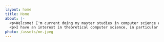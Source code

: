 ```yaml
---
layout: home
title: Home
about: |-
  <p>Welcome! I'm current doing my master studies in computer science at ETH Zürich, after I finished my bachelor degree at Shanghai Jiao Tong University.</p>
  <p>I have an interest in theoretical computer science, in particular exploiting randomness algorithmically. My undergraduate project and thesis themes were Markov chain Monte Carlo and Boolean satisfiability. I learnt a lot from my advisors Prof. Chihao Zhang and Prof. Dominik Scheder, to whom I am always grateful.</p>
photo: /assets/me.jpeg
---
```

